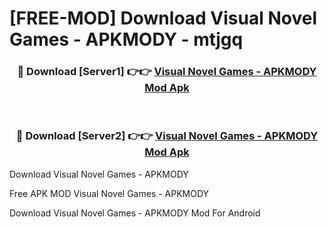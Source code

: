 # [FREE-MOD] Download Visual Novel Games - APKMODY - mtjgq


<div align="center">
<h3>🔴 Download [Server1] 👉👉 <a href="https://apk-comot.site?title=Visual_Novel_Games_-_APKMODY">Visual Novel Games - APKMODY Mod Apk</a></h3><br>

<h3>🔴 Download [Server2] 👉👉 <a href="https://apk-comot.site?title=Visual_Novel_Games_-_APKMODY">Visual Novel Games - APKMODY Mod Apk</a></h3>
</div>



Download Visual Novel Games - APKMODY 

Free APK MOD Visual Novel Games - APKMODY 

Download Visual Novel Games - APKMODY Mod For Android
